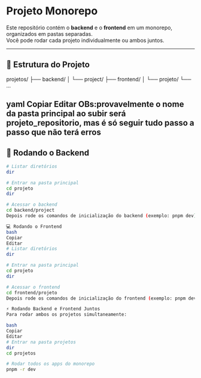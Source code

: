 # Projeto Monorepo

Este repositório contém o **backend** e o **frontend** em um monorepo, organizados em pastas separadas.  
Você pode rodar cada projeto individualmente ou ambos juntos.

---

## 📂 Estrutura do Projeto

projetos/
├── backend/
│ └── project/
├── frontend/
│ └── projeto/
└── ...

yaml
Copiar
Editar
OBs:provavelmente o nome da pasta principal ao subir será projeto_repositorio, mas é só seguir tudo passo a passo que não terá erros
---

## 🚀 Rodando o Backend

```bash
# Listar diretórios
dir

# Entrar na pasta principal
cd projeto
dir

# Acessar o backend
cd backend/project
Depois rode os comandos de inicialização do backend (exemplo: pnpm dev).

💻 Rodando o Frontend
bash
Copiar
Editar
# Listar diretórios
dir

# Entrar na pasta principal
cd projeto
dir

# Acessar o frontend
cd frontend/projeto
Depois rode os comandos de inicialização do frontend (exemplo: pnpm dev).

⚡ Rodando Backend e Frontend Juntos
Para rodar ambos os projetos simultaneamente:

bash
Copiar
Editar
# Entrar na pasta projetos
dir
cd projetos

# Rodar todos os apps do monorepo
pnpm -r dev
